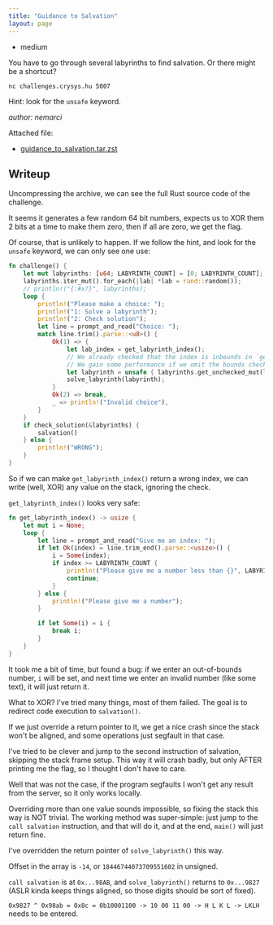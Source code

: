 ```yaml
---
title: "Guidance to Salvation"
layout: page
---
```

- medium

You have to go through several labyrinths to find salvation. Or there might be a shortcut?

`nc challenges.crysys.hu 5007`

Hint: look for the `unsafe` keyword.

_author: nemarci_

Attached file: 
- [guidance_to_salvation.tar.zst](guidance_to_salvation.tar.zst)

## Writeup

Uncompressing the archive, we can see the full Rust source code of the challenge.

It seems it generates a few random 64 bit numbers, expects us to XOR them 2 bits at a time to make them zero, then if all are zero, we get the flag.

Of course, that is unlikely to happen. If we follow the hint, and look for the `unsafe` keyword, we can only see one use:
```rust
fn challenge() {
    let mut labyrinths: [u64; LABYRINTH_COUNT] = [0; LABYRINTH_COUNT];
    labyrinths.iter_mut().for_each(|lab| *lab = rand::random());
    // println!("{:#x?}", labyrinths);
    loop {
        println!("Please make a choice: ");
        println!("1: Solve a labyrinth");
        println!("2: Check solution");
        let line = prompt_and_read("Choice: ");
        match line.trim().parse::<u8>() {
            Ok(1) => {
                let lab_index = get_labyrinth_index();
                // We already checked that the index is inbounds in `get_labyrinth_index`
                // We gain some performance if we omit the bounds check here
                let labyrinth = unsafe { labyrinths.get_unchecked_mut(lab_index) };
                solve_labyrinth(labyrinth);
            }
            Ok(2) => break,
            _ => println!("Invalid choice"),
        }
    }
    if check_solution(&labyrinths) {
        salvation()
    } else {
        println!("WRONG");
    }
} 
```
So if we can make `get_labyrinth_index()` return a wrong index, we can write (well, XOR) any value on the stack, ignoring the check.

`get_labyrinth_index()` looks very safe:
```rust
fn get_labyrinth_index() -> usize {
    let mut i = None;
    loop {
        let line = prompt_and_read("Give me an index: ");
        if let Ok(index) = line.trim_end().parse::<usize>() {
            i = Some(index);
            if index >= LABYRINTH_COUNT {
                println!("Please give me a number less than {}", LABYRINTH_COUNT);
                continue;
            }
        } else {
            println!("Please give me a number");
        }

        if let Some(i) = i {
            break i;
        }
    }
}
```
It took me a bit of time, but found a bug: if we enter an out-of-bounds number, `i` will be set, and next time we enter an invalid number (like some text), it will just return it.

What to XOR? I've tried many things, most of them failed. The goal is to redirect code execution to `salvation()`. 

If we just override a return pointer to it, we get a nice crash since the stack won't be aligned, and some operations just segfault in that case.

I've tried to be clever and jump to the second instruction of salvation, skipping the stack frame setup. This way it will crash badly, but only AFTER printing me the flag, so I thought I don't have to care.

Well that was not the case, if the program segfaults I won't get any result from the server, so it only works locally.

Overriding more than one value sounds impossible, so fixing the stack this way is NOT trivial. The working method was super-simple: just jump to the `call salvation` instruction, and that will do it, and at the end, `main()` will just return fine.

I've overridden the return pointer of `solve_labyrinth()` this way.

Offset in the array is `-14`, or `18446744073709551602` in unsigned.

`call salvation` is at `0x...98AB`, and `solve_labyrinth()` returns to `0x...9827` (ASLR kinda keeps things aligned, so those digits should be sort of fixed).

`0x9827 ^ 0x98ab = 0x8c = 0b10001100 -> 10 00 11 00 -> H L K L -> LKLH` needs to be entered.
